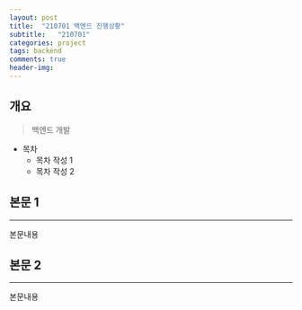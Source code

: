 ```yaml
---
layout: post
title:  "210701 백엔드 진행상황"
subtitle:   "210701"
categories: project
tags: backend
comments: true
header-img: 
---
```


## 개요
> 백엔드 개발

- 목차
	- 목차 작성 1
	- 목차 작성 2 
  

## 본문 1
---
본문내용



## 본문 2
---
본문내용

